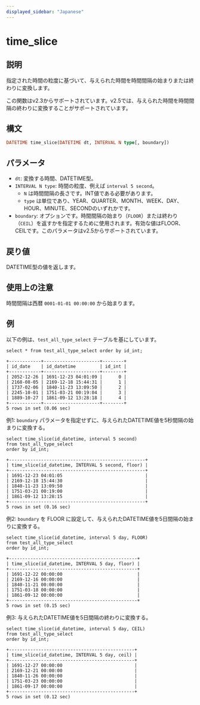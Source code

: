 ```yaml
---
displayed_sidebar: "Japanese"
---
```


# time_slice

## 説明

指定された時間の粒度に基づいて、与えられた時間を時間間隔の始まりまたは終わりに変換します。

この関数はv2.3からサポートされています。v2.5では、与えられた時間を時間間隔の終わりに変換することがサポートされています。

## 構文

```Haskell
DATETIME time_slice(DATETIME dt, INTERVAL N type[, boundary])
```

## パラメータ

- `dt`: 変換する時間、DATETIME型。
- `INTERVAL N type`: 時間の粒度、例えば `interval 5 second`。
  - `N` は時間間隔の長さです。INT値である必要があります。
  - `type` は単位であり、YEAR、QUARTER、MONTH、WEEK、DAY、HOUR、MINUTE、SECONDのいずれかです。
- `boundary`: オプションです。時間間隔の始まり（`FLOOR`）または終わり（`CEIL`）を返すかを指定するために使用されます。有効な値はFLOOR、CEILです。このパラメータはv2.5からサポートされています。

## 戻り値

DATETIME型の値を返します。

## 使用上の注意

時間間隔は西暦 `0001-01-01 00:00:00` から始まります。

## 例

以下の例は、`test_all_type_select` テーブルを基にしています。

```Plaintext
select * from test_all_type_select order by id_int;

+------------+---------------------+--------+
| id_date    | id_datetime         | id_int |
+------------+---------------------+--------+
| 2052-12-26 | 1691-12-23 04:01:09 |      0 |
| 2168-08-05 | 2169-12-18 15:44:31 |      1 |
| 1737-02-06 | 1840-11-23 13:09:50 |      2 |
| 2245-10-01 | 1751-03-21 00:19:04 |      3 |
| 1889-10-27 | 1861-09-12 13:28:18 |      4 |
+------------+---------------------+--------+
5 rows in set (0.06 sec)
```

例1: `boundary` パラメータを指定せずに、与えられたDATETIME値を5秒間隔の始まりに変換する。

```Plaintext
select time_slice(id_datetime, interval 5 second)
from test_all_type_select
order by id_int;

+---------------------------------------------------+
| time_slice(id_datetime, INTERVAL 5 second, floor) |
+---------------------------------------------------+
| 1691-12-23 04:01:05                               |
| 2169-12-18 15:44:30                               |
| 1840-11-23 13:09:50                               |
| 1751-03-21 00:19:00                               |
| 1861-09-12 13:28:15                               |
+---------------------------------------------------+
5 rows in set (0.16 sec)
```

例2: `boundary` を FLOOR に設定して、与えられたDATETIME値を5日間隔の始まりに変換する。

```Plaintext
select time_slice(id_datetime, interval 5 day, FLOOR)
from test_all_type_select
order by id_int;

+------------------------------------------------+
| time_slice(id_datetime, INTERVAL 5 day, floor) |
+------------------------------------------------+
| 1691-12-22 00:00:00                            |
| 2169-12-16 00:00:00                            |
| 1840-11-21 00:00:00                            |
| 1751-03-18 00:00:00                            |
| 1861-09-12 00:00:00                            |
+------------------------------------------------+
5 rows in set (0.15 sec)
```

例3: 与えられたDATETIME値を5日間隔の終わりに変換する。

```Plaintext
select time_slice(id_datetime, interval 5 day, CEIL)
from test_all_type_select
order by id_int;

+-----------------------------------------------+
| time_slice(id_datetime, INTERVAL 5 day, ceil) |
+-----------------------------------------------+
| 1691-12-27 00:00:00                           |
| 2169-12-21 00:00:00                           |
| 1840-11-26 00:00:00                           |
| 1751-03-23 00:00:00                           |
| 1861-09-17 00:00:00                           |
+-----------------------------------------------+
5 rows in set (0.12 sec)
```
